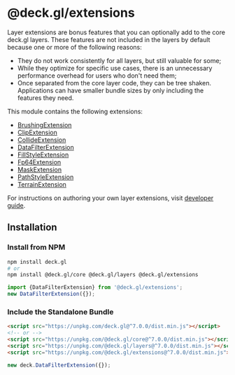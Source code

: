# @deck.gl/extensions

Layer extensions are bonus features that you can optionally add to the core deck.gl layers. These features are not included in the layers by default because one or more of the following reasons:

- They do not work consistently for all layers, but still valuable for some;
- While they optimize for specific use cases, there is an unnecessary performance overhead for users who don't need them;
- Once separated from the core layer code, they can be tree shaken. Applications can have smaller bundle sizes by only including the features they need.

This module contains the following extensions:

- [BrushingExtension](/docs/api-reference/extensions/brushing-extension.md)
- [ClipExtension](/docs/api-reference/extensions/clip-extension.md)
- [CollideExtension](/docs/api-reference/extensions/collide-extension.md)
- [DataFilterExtension](/docs/api-reference/extensions/data-filter-extension.md)
- [FillStyleExtension](/docs/api-reference/extensions/fill-style-extension.md)
- [Fp64Extension](/docs/api-reference/extensions/fp64-extension.md)
- [MaskExtension](/docs/api-reference/extensions/mask-extension.md)
- [PathStyleExtension](/docs/api-reference/extensions/path-style-extension.md)
- [TerrainExtension](/docs/api-reference/extensions/terrain-extension.md)

For instructions on authoring your own layer extensions, visit [developer guide](/docs/developer-guide/custom-layers/layer-extensions.md).


## Installation

### Install from NPM

```bash
npm install deck.gl
# or
npm install @deck.gl/core @deck.gl/layers @deck.gl/extensions
```

```js
import {DataFilterExtension} from '@deck.gl/extensions';
new DataFilterExtension({});
```

### Include the Standalone Bundle

```html
<script src="https://unpkg.com/deck.gl@^7.0.0/dist.min.js"></script>
<!-- or -->
<script src="https://unpkg.com/@deck.gl/core@^7.0.0/dist.min.js"></script>
<script src="https://unpkg.com/@deck.gl/layers@^7.0.0/dist.min.js"></script>
<script src="https://unpkg.com/@deck.gl/extensions@^7.0.0/dist.min.js"></script>
```

```js
new deck.DataFilterExtension({});
```
